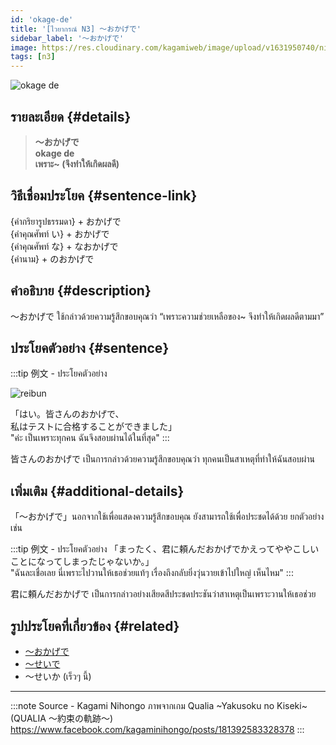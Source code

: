 ```yaml
---
id: 'okage-de'
title: '[ไวยากรณ์ N3] 〜おかげで'
sidebar_label: '〜おかげで'
image: https://res.cloudinary.com/kagamiweb/image/upload/v1631950740/nihongo/grammar/n3/reibun/okage-de.png
tags: [n3]
---
```


![okage de](https://res.cloudinary.com/kagamiweb/image/upload/v1631720712/nihongo/grammar/n3/okage-de.png)

## รายละเอียด {#details}

> **〜おかげで**  
> **okage de**  
> **เพราะ~ (จึงทำให้เกิดผลดี)**

## วิธีเชื่อมประโยค {#sentence-link}

{คำกริยารูปธรรมดา} + おかげで  
{คำคุณศัพท์ い} + おかげで  
{คำคุณศัพท์ な} + なおかげで  
{คำนาม} + のおかげで

## คำอธิบาย {#description}

〜おかげで ใช้กล่าวด้วยความรู้สึกขอบคุณว่า “เพราะความช่วยเหลือของ~ จึงทำให้เกิดผลดีตามมา”

## ประโยคตัวอย่าง {#sentence}

:::tip 例文 - ประโยคตัวอย่าง

![reibun](https://res.cloudinary.com/kagamiweb/image/upload/v1631950740/nihongo/grammar/n3/reibun/okage-de.png)

「はい。皆さんのおかげで、  
私はテストに合格することができました」  
"ค่ะ เป็นเพราะทุกคน ฉันจึงสอบผ่านได้ในที่สุด"
:::

皆さんのおかげで เป็นการกล่าวด้วยความรู้สึกขอบคุณว่า ทุกคนเป็นสาเหตุที่ทำให้ฉันสอบผ่าน

## เพิ่มเติม {#additional-details}

「〜おかげで」นอกจากใช้เพื่อแสดงความรู้สึกขอบคุณ ยังสามารถใช้เพื่อประชดได้ด้วย ยกตัวอย่างเช่น

:::tip 例文 - ประโยคตัวอย่าง
「まったく、君に頼んだおかげでかえってややこしいことになってしまったじゃないか。」  
"ฉันละเชื่อเลย นี่เพราะไปวานให้เธอช่วยแท้ๆ เรื่องถึงกลับยิ่งวุ่นวายเข้าไปใหญ่ เห็นไหม"
:::

君に頼んだおかげで เป็นการกล่าวอย่างเสียดสีประชดประชันว่าสาเหตุเป็นเพราะวานให้เธอช่วย

## รูปประโยคที่เกี่ยวข้อง {#related}

* [〜おかげで](https://kagamiweb.com/nihongo/grammar/n3/okage-de)
* [～せいで](https://kagamiweb.com/nihongo/grammar/n3/sei-de)
* 〜せいか (เร็วๆ นี้)

---
:::note Source - Kagami Nihongo
ภาพจากเกม Qualia ~Yakusoku no Kiseki~ (QUALIA ～約束の軌跡～)   
https://www.facebook.com/kagaminihongo/posts/181392583328378
:::